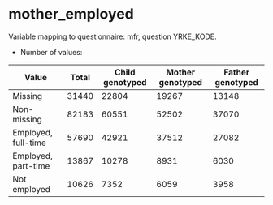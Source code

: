 # mother_employed
Variable mapping to questionnaire: mfr, question YRKE_KODE.
- Number of values:

| Value | Total | Child genotyped | Mother genotyped | Father genotyped |
| ----- | ----- | --------------- | ---------------- | ---------------- |
| Missing | 31440 | 22804 | 19267 | 13148 |
| Non-missing | 82183 | 60551 | 52502 | 37070 |
| Employed, full-time | 57690 | 42921 | 37512 |27082 |
| Employed, part-time | 13867 | 10278 | 8931 |6030 |
| Not employed | 10626 | 7352 | 6059 |3958 |



